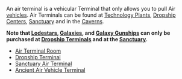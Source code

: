 An air terminal is a vehicular Terminal that only allows you to pull Air
[vehicles](../vehicles/Vehicle.md). Air Terminals can be found at
[Technology Plants](../locations/Technology_Plant.md),
[Dropship Centers](../locations/Dropship_Center.md),
[Sanctuary](../locations/Sanctuary.md) and in the
[Caverns](../locations/Caverns.md).

**Note that [Lodestars](../vehicles/Lodestar.md),
[Galaxies](../vehicles/Galaxy.md), and
[Galaxy Gunships](../vehicles/Galaxy_Gunship.md) can only be purchased at
[Dropship Terminals](../locations/Dropship_Terminal.md) and at the
[Sanctuary](../locations/Sanctuary.md).**

- [Air Terminal Room](../locations/Air_Terminal_Room.md)
- [Dropship Terminal](../locations/Dropship_Terminal.md)
- [Sanctuary Air Terminal](../terminology/Sanctuary_Air_Terminal.md)
- [Ancient Air Vehicle Terminal](Ancient_Air_Vehicle_Terminal.md)


